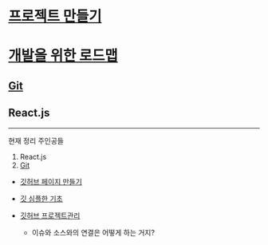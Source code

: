 # [프로젝트 만들기](./pratice_coding)
# [개발을 위한 로드맵](./loadmap_temp.md)
## [Git](../tools/git/)
## React.js

 ---

현재 정리 주인공들
1. React.js
2. [Git](../tools/git)


* [깃허브 페이지 만들기](makeMyGitHubPage.md)
* [깃 심플한 기초](https://rogerdudler.github.io/git-guide/index.ko.html)

* [깃허브 프로젝트관리](https://cheese10yun.github.io/github-proejct/)
  * 이슈와 소스와의 연결은 어떻게 하는 거지?
